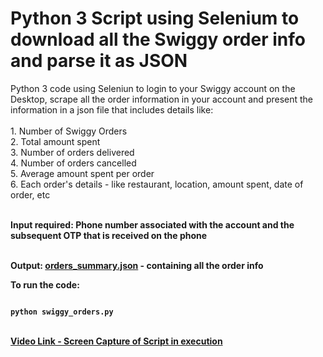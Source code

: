 # Python 3 Script using Selenium to download all the Swiggy order info and parse it as JSON

<p>
Python 3 code using Seleniun to login to your Swiggy account on the Desktop, scrape all the order information in your account and present the information in a json file that includes details like: <br />
<br />
1. Number of Swiggy Orders<br />
2. Total amount spent<br />
3. Number of orders delivered<br />
4. Number of orders cancelled<br />
5. Average amount spent per order<br />
6. Each order's details - like restaurant, location, amount spent, date of order, etc<br />
<br />

<b>Input required:<b> Phone number associated with the account and the subsequent OTP that is received on the phone<br />
<br />

<b>Output:<b> <a href="https://github.com/tebbythomas/Swiggy_Orders_Download_Python/blob/master/orders_summary.json">orders_summary.json</a> - containing all the order info<br />
</p>
<b>To run the code</b>:
<br />
<pre><code>
python swiggy_orders.py
</code></pre>

<br />
<b><a href="https://www.youtube.com/watch?v=xVn7TEQKdSE">Video Link - Screen Capture of Script in execution<b><br/>